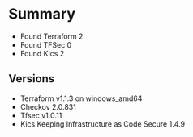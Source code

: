 # Summary

- Found Terraform 2
- Found TFSec 0
- Found Kics 2

## Versions

- Terraform v1.1.3 on windows_amd64
- Checkov 2.0.831
- Tfsec v1.0.11
- Kics Keeping Infrastructure as Code Secure 1.4.9
